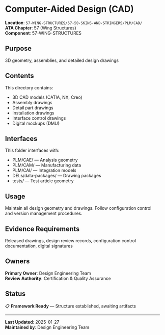 # Computer-Aided Design (CAD)

**Location**: `57-WING-STRUCTURES/57-50-SKINS-AND-STRINGERS/PLM/CAD/`  
**ATA Chapter**: 57 (Wing Structures)  
**Component**: 57-WING-STRUCTURES

## Purpose

3D geometry, assemblies, and detailed design drawings

## Contents

This directory contains:

- 3D CAD models (CATIA, NX, Creo)
- Assembly drawings
- Detail part drawings
- Installation drawings
- Interface control drawings
- Digital mockups (DMU)

## Interfaces

This folder interfaces with:

- PLM/CAE/ — Analysis geometry
- PLM/CAM/ — Manufacturing data
- PLM/CAI/ — Integration models
- DELs/data-packages/ — Drawing packages
- tests/ — Test article geometry

## Usage

Maintain all design geometry and drawings. Follow configuration control and version management procedures.

## Evidence Requirements

Released drawings, design review records, configuration control documentation, digital signatures

## Owners

**Primary Owner**: Design Engineering Team  
**Review Authority**: Certification & Quality Assurance

## Status

📋 **Framework Ready** — Structure established, awaiting artifacts

---

**Last Updated**: 2025-01-27  
**Maintained by**: Design Engineering Team
